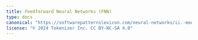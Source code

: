 ```yaml
---
title: Feedforward Neural Networks (FNN)
type: docs
canonical: "https://softwarepatternslexicon.com/neural-networks/ii.-model-architecture-patterns-used-in-neural-networks/1.-feedforward-neural-networks-(fnn)"
license: "© 2024 Tokenizer Inc. CC BY-NC-SA 4.0"
---
```

